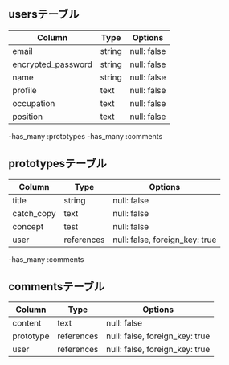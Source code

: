 ## usersテーブル

| Column             | Type              | Options                        |
|--------------------|-------------------|--------------------------------|
| email              | string            | null: false                    |
| encrypted_password | string            | null: false                    |
| name               | string            | null: false                    |
| profile            | text              | null: false                    |
| occupation         | text              | null: false                    |
| position           | text              | null: false                    |

-has_many :prototypes
-has_many :comments


## prototypesテーブル

| Column             | Type              | Options                        |
|--------------------|-------------------|--------------------------------|
| title              | string            | null: false                    |
| catch_copy         | text              | null: false                    |
| concept            | test              | null: false                    |
| user               | references        | null: false, foreign_key: true |

-has_many :comments


## commentsテーブル

| Column             | Type              | Options                        |
|--------------------|-------------------|--------------------------------|
| content            | text              | null: false                    |
| prototype          | references        | null: false, foreign_key: true |
| user               | references        | null: false, foreign_key: true |
